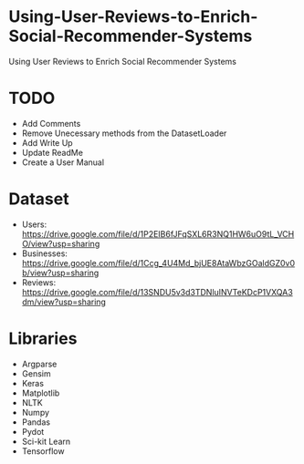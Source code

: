 # Using-User-Reviews-to-Enrich-Social-Recommender-Systems
Using User Reviews to Enrich Social Recommender Systems

# TODO
* Add Comments
* Remove Unecessary methods from the DatasetLoader
* Add Write Up
* Update ReadMe
* Create a User Manual

# Dataset
* Users: https://drive.google.com/file/d/1P2EIB6fJFqSXL6R3NQ1HW6uO9tL_VCHO/view?usp=sharing
* Businesses: https://drive.google.com/file/d/1Ccg_4U4Md_bjUE8AtaWbzGOaldGZ0v0b/view?usp=sharing
* Reviews: https://drive.google.com/file/d/13SNDU5v3d3TDNluINVTeKDcP1VXQA3dm/view?usp=sharing

# Libraries
* Argparse
* Gensim
* Keras
* Matplotlib
* NLTK
* Numpy
* Pandas
* Pydot
* Sci-kit Learn
* Tensorflow

